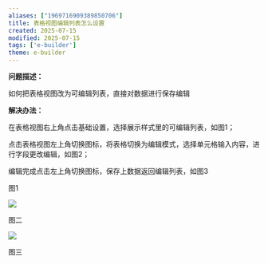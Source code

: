 ```yaml
---
aliases: ["1969716909389850706"]
title: 表格视图编辑列表怎么设置
created: 2025-07-15
modified: 2025-07-15
tags: ['e-builder']
theme: e-builder
---
```


**问题描述：**

如何把表格视图改为可编辑列表，直接对数据进行保存编辑

**解决办法：**

在表格视图右上角点击基础设置，选择展示样式里的可编辑列表，如图1；

点击表格视图左上角切换图标，将表格切换为编辑模式，选择单元格输入内容，进行字段更改编辑，如图2；

编辑完成点击左上角切换图标，保存上数据返回编辑列表，如图3

图1

![](https://myhelpdoc.oss-cn-heyuan.aliyuncs.com/mdimages/2c07755d53d2ef695c33dfd70dff652c.jpg)

图二

![](https://myhelpdoc.oss-cn-heyuan.aliyuncs.com/mdimages/336325b7d4eb5b5892096d9f38ffcaf6.jpg)

图三

